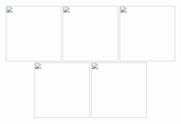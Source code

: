 <p align="center">
  <img src="https://github.com/user-attachments/assets/6a8079e9-578e-48cc-9d66-f985ec2a4f86" width="150" />
  <img src="https://github.com/user-attachments/assets/b9bf9663-9651-42e5-8b3c-da3d423b45b5" width="150" />
  <img src="https://github.com/user-attachments/assets/58f7ab08-c773-48a7-9afe-a34348d4e3ed" width="150" />
  <img src="https://github.com/user-attachments/assets/5dca74d0-a1d9-46a8-aa91-cf921f8dfc75" width="150" />
  <img src="https://github.com/user-attachments/assets/da90e292-635f-4615-9ebf-e677dcbffdd6" width="150" />
</p>
